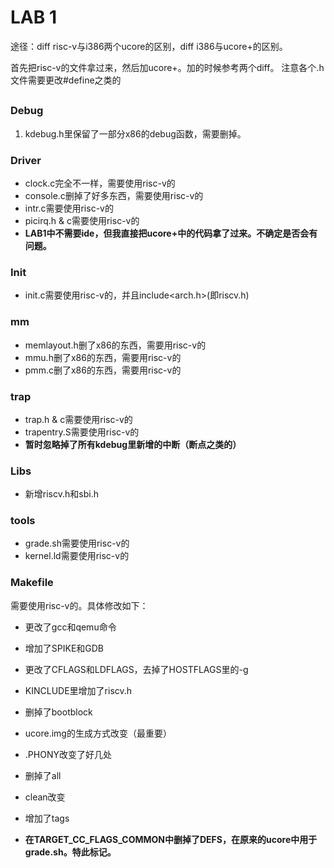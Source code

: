 # LAB 1
途径：diff risc-v与i386两个ucore的区别，diff i386与ucore+的区别。

首先把risc-v的文件拿过来，然后加ucore+。加的时候参考两个diff。
注意各个.h文件需要更改#define之类的

## 

### Debug
1. kdebug.h里保留了一部分x86的debug函数，需要删掉。
### Driver
- clock.c完全不一样，需要使用risc-v的
- console.c删掉了好多东西，需要使用risc-v的
- intr.c需要使用risc-v的
- picirq.h & c需要使用risc-v的
- **LAB1中不需要ide，但我直接把ucore+中的代码拿了过来。不确定是否会有问题。**

### Init
- init.c需要使用risc-v的，并且include<arch.h>(即riscv.h)

### mm
- memlayout.h删了x86的东西，需要用risc-v的
- mmu.h删了x86的东西，需要用risc-v的
- pmm.c删了x86的东西，需要用risc-v的

### trap
- trap.h & c需要使用risc-v的
- trapentry.S需要使用risc-v的
- **暂时忽略掉了所有kdebug里新增的中断（断点之类的）**

### Libs
- 新增riscv.h和sbi.h

### tools
- grade.sh需要使用risc-v的
- kernel.ld需要使用risc-v的

### Makefile
需要使用risc-v的。具体修改如下：
- 更改了gcc和qemu命令
- 增加了SPIKE和GDB
- 更改了CFLAGS和LDFLAGS，去掉了HOSTFLAGS里的-g
- KINCLUDE里增加了riscv.h
- 删掉了bootblock
- ucore.img的生成方式改变（最重要）
- .PHONY改变了好几处
- 删掉了all
- clean改变
- 增加了tags


- **在TARGET_CC_FLAGS_COMMON中删掉了DEFS，在原来的ucore中用于grade.sh。特此标记。**




